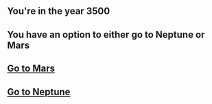 You're in the year 3500
--
You have an option to either go to Neptune or Mars 
--
## [Go to Mars](mars.md)
## [Go to Neptune](neptune.md)

